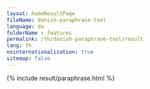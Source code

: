 ```yaml
---
layout: homeResultPage
fileName: danish-paraphrase-tool
language: da
folderName : features
permalink: /th/danish-paraphrase-tool/result
lang: th
nointernationalization: true
sitemap: false
---
```

{% include result/paraphrase.html %}

<script src="/js/result/paraprashing.js" data-foldername="{{page.folderName}}" data-lang="{{page.lang}}"></script>